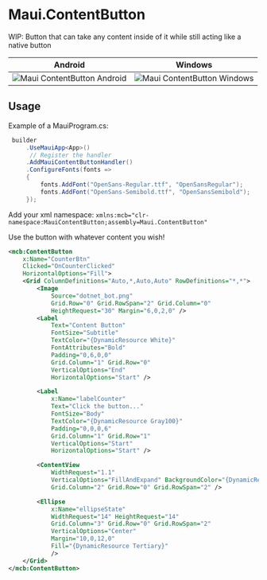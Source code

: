 # Maui.ContentButton
WIP: Button that can take any content inside of it while still acting like a native button

| Android | Windows |
|---------|---------|
| ![Maui ContentButton Android](https://github.com/user-attachments/assets/1a9a8872-6901-411d-9e9f-c462f0fbd8d8) | ![Maui ContentButton Windows](https://github.com/user-attachments/assets/de9c5bef-d2c6-491e-a9f8-9d3f0f5bd773) |

## Usage

Example of a MauiProgram.cs:

```csharp
 builder
     .UseMauiApp<App>()
      // Register the handler
     .AddMauiContentButtonHandler()
     .ConfigureFonts(fonts =>
     {
         fonts.AddFont("OpenSans-Regular.ttf", "OpenSansRegular");
         fonts.AddFont("OpenSans-Semibold.ttf", "OpenSansSemibold");
     });
```

Add your xml namespace:
`xmlns:mcb="clr-namespace:MauiContentButton;assembly=Maui.ContentButton"`

Use the button with whatever content you wish!

```xml
<mcb:ContentButton
    x:Name="CounterBtn"
    Clicked="OnCounterClicked"
    HorizontalOptions="Fill">
    <Grid ColumnDefinitions="Auto,*,Auto,Auto" RowDefinitions="*,*">
        <Image
            Source="dotnet_bot.png"
            Grid.Row="0" Grid.RowSpan="2" Grid.Column="0"
            HeightRequest="30" Margin="6,0,2,0" />
        <Label 
            Text="Content Button"
            FontSize="Subtitle"
            TextColor="{DynamicResource White}"
            FontAttributes="Bold"
            Padding="0,6,0,0"
            Grid.Column="1" Grid.Row="0"
            VerticalOptions="End"
            HorizontalOptions="Start" />

        <Label 
            x:Name="labelCounter" 
            Text="Click the button..."
            FontSize="Body"
            TextColor="{DynamicResource Gray100}"
            Padding="0,0,0,6"
            Grid.Column="1" Grid.Row="1"
            VerticalOptions="Start"
            HorizontalOptions="Start" />

        <ContentView
            WidthRequest="1.1" 
            VerticalOptions="FillAndExpand" BackgroundColor="{DynamicResource Tertiary}"
            Grid.Column="2" Grid.Row="0" Grid.RowSpan="2" />

        <Ellipse
            x:Name="ellipseState"
            WidthRequest="14" HeightRequest="14"
            Grid.Column="3" Grid.Row="0" Grid.RowSpan="2"
            VerticalOptions="Center"
            Margin="10,0,12,0"
            Fill="{DynamicResource Tertiary}"
            />
    </Grid>
</mcb:ContentButton>
```
